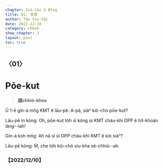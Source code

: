 ```yaml
---
chapter: Sió-tâi ê Blog
title: 01. 背骨
author: Tân Sió-tâi
date: 2022-12-10
category: chheh
show_chapter: 1
layout: post
toc: true
---
```


## 〈01〉
#  Pōe-kut
> **講chhiò-khoe**


Ū 1-ê gín-á mn̄g KMT ê lāu-pē: A-pâ, siáⁿ kiò-chò pōe-kut?

Lāu-pē ìn kóng: O͘h, pōe-kut to̍h sī kóng ùi KMT cháu-khì DPP ê hit-khoán lâng--lah!

Gín-á koh mn̄g: Ah nā sī ùi  DPP cháu-khì KMT ê kiò siáⁿ?

Lāu-pē kóng: M̀, che to̍h kiò-chò siu-kha sé-chhiú--ah.  



### 【2022/12/10】


